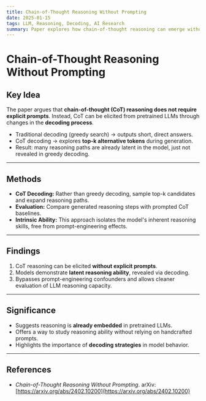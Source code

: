 ```yaml
---
title: Chain-of-Thought Reasoning Without Prompting
date: 2025-01-15
tags: LLM, Reasoning, Decoding, AI Research
summary: Paper explores how chain-of-thought reasoning can emerge without explicit prompting, by modifying decoding strategies instead of altering the training or input prompts.
---
```


# Chain-of-Thought Reasoning Without Prompting

## Key Idea
The paper argues that **chain-of-thought (CoT) reasoning does not require explicit prompts**. Instead, CoT can be elicited from pretrained LLMs through changes in the **decoding process**.

- Traditional decoding (greedy search) → outputs short, direct answers.
- CoT decoding → explores **top-k alternative tokens** during generation.
- Result: many reasoning paths are already latent in the model, just not revealed in greedy decoding.

---

## Methods
- **CoT Decoding:** Rather than greedy decoding, sample top-k candidates and expand reasoning paths.
- **Evaluation:** Compare generated reasoning steps with prompted CoT baselines.
- **Intrinsic Ability:** This approach isolates the model's inherent reasoning skills, free from prompt-engineering effects.

---

## Findings
1. CoT reasoning can be elicited **without explicit prompts**.
2. Models demonstrate **latent reasoning ability**, revealed via decoding.
3. Bypasses prompt-engineering confounders and allows cleaner evaluation of LLM reasoning capacity.

---

## Significance
- Suggests reasoning is **already embedded** in pretrained LLMs.
- Offers a way to study reasoning ability without relying on handcrafted prompts.
- Highlights the importance of **decoding strategies** in model behavior.

---

## References
- *Chain-of-Thought Reasoning Without Prompting*. arXiv: [https://arxiv.org/abs/2402.10200](https://arxiv.org/abs/2402.10200)